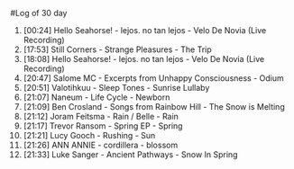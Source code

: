 #Log of 30 day

1. [00:24] Hello Seahorse! - lejos. no tan lejos - Velo De Novia (Live Recording)
1. [17:53] Still Corners - Strange Pleasures - The Trip
1. [18:08] Hello Seahorse! - lejos. no tan lejos - Velo De Novia (Live Recording)
1. [20:47] Salome MC - Excerpts from Unhappy Consciousness - Odium
1. [20:51] Valotihkuu - Sleep Tones - Sunrise Lullaby
1. [21:07] Naneum - Life Cycle - Newborn
1. [21:09] Ben Crosland - Songs from Rainbow Hill - The Snow is Melting
1. [21:12] Joram Feitsma - Rain / Belle - Rain
1. [21:17] Trevor Ransom - Spring EP - Spring
1. [21:21] Lucy Gooch - Rushing - Sun
1. [21:26] ANN ANNIE - cordillera - blossom
1. [21:33] Luke Sanger - Ancient Pathways - Snow In Spring
